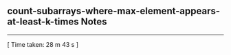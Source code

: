 <h2>count-subarrays-where-max-element-appears-at-least-k-times Notes</h2><hr>[ Time taken: 28 m 43 s ]